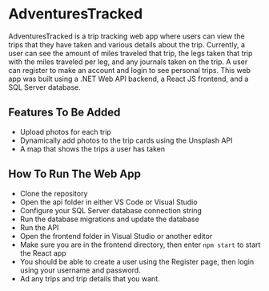 # AdventuresTracked
AdventuresTracked is a trip tracking web app where users can view the trips that they have taken and various details about the trip. Currently, a user can see the amount of miles traveled that trip, the legs taken that trip with the miles traveled per leg, and any journals taken on the trip. A user can register to make an account and login to see personal trips. This web app was built using a .NET Web API backend, a React JS frontend, and a SQL Server database.

## Features To Be Added
- Upload photos for each trip
- Dynamically add photos to the trip cards using the Unsplash API
- A map that shows the trips a user has taken
## How To Run The Web App
- Clone the repository
- Open the api folder in either VS Code or Visual Studio
- Configure your SQL Server database connection string
- Run the database migrations and update the database
- Run the API
- Open the frontend folder in Visual Studio or another editor
- Make sure you are in the frontend directory, then enter `npm start` to start the React app
- You should be able to create a user using the Register page, then login using your username and password.
- Ad any trips and trip details that you want.
